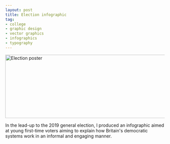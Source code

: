 ```yaml
---
layout: post
title: Election infographic
tag:
- college
- graphic design
- vector graphics
- infographics
- typography
---
```


<img src="https://bradleysans.uk/projects/infographics/poster.png" height="200px" width="600px" alt="Election poster"
    class="featureImage">

<p>In the lead-up to the 2019 general election, I produced an infographic aimed at young first-time voters aiming to
    explain how Britain's democratic systems work in an informal and engaging manner.</p>
